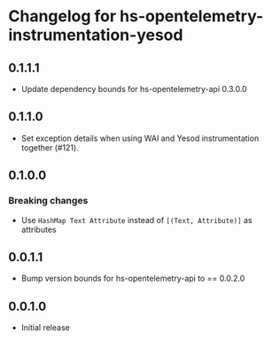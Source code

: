 # Changelog for hs-opentelemetry-instrumentation-yesod

## 0.1.1.1

- Update dependency bounds for hs-opentelemetry-api 0.3.0.0

## 0.1.1.0

- Set exception details when using WAI and Yesod instrumentation together (#121).

## 0.1.0.0

### Breaking changes

- Use `HashMap Text Attribute` instead of `[(Text, Attribute)]` as attributes

## 0.0.1.1

- Bump version bounds for hs-opentelemetry-api to == 0.0.2.0

## 0.0.1.0

- Initial release
